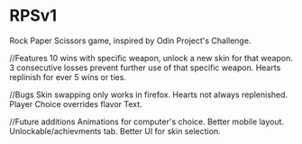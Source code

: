 # RPSv1

Rock Paper Scissors game, inspired by Odin Project's Challenge.

//Features
10 wins with specific weapon, unlock a new skin for that weapon.
3 consecutive losses prevent further use of that specific weapon.
Hearts replinish for ever 5 wins or ties.


//Bugs
Skin swapping only works in firefox.
Hearts not always replenished.
Player Choice overrides flavor Text.



//Future additions
Animations for computer's choice.
Better mobile layout.
Unlockable/achievments tab.
Better UI for skin selection.

